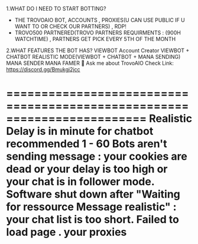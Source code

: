 1.WHAT DO I NEED TO START BOTTING?
 - THE TROVOAIO BOT, ACCOUNTS , PROXIES(U CAN USE PUBLIC IF U WANT TO OR CHECK OUR PARTNERS) , RDP!
 - TROVO500 PARTNERED(TROVO PARTNERS REQUIRMENTS : (900H WATCHTIME) , PARTNERS GET PICK EVERY 5TH OF THE MONTH

2.WHAT FEATURES THE BOT HAS?
VIEWBOT
Account Creator
VIEWBOT + CHATBOT
REALISTIC MODE(VIEWBOT + CHATBOT + MANA SENDING)
MANA SENDER
MANA FAMER
💬 Ask me about TrovoAIO
Check Link: https://discord.gg/Bmukgj2jcc

========================================================================
Realistic
Delay is in minute for chatbot recommended 1 - 60
Bots aren't sending message : your cookies are dead or your delay is too high or your chat is in follower mode.
Software shut down after "Waiting for ressource Message realistic" : your chat list is too short.
Failed to load page . your proxies 
========================================================================

<!--
**TrovoAio/TrovoAIO** is a ✨ _special_ ✨ repository because its `README.md` (this file) appears on your GitHub profile.
========================================================================
Realistic
Delay is in minute for chatbot recommended 1 - 60
Bots aren't sending message : your cookies are dead or your delay is too high or your chat is in follower mode.
Software shut down after "Waiting for ressource Message realistic" : your chat list is too short.
Failed to load page . your proxies 
========================================================================

Here are some ideas to get you started:

- 🔭 I’m currently working on ...
- 🌱 I’m currently learning ...
- 👯 I’m looking to collaborate on ...
- 🤔 I’m looking for help with ...
- 💬 Ask me about ...
- 📫 How to reach me: ...
- 😄 Pronouns: ...
- ⚡ Fun fact: ...
-->
